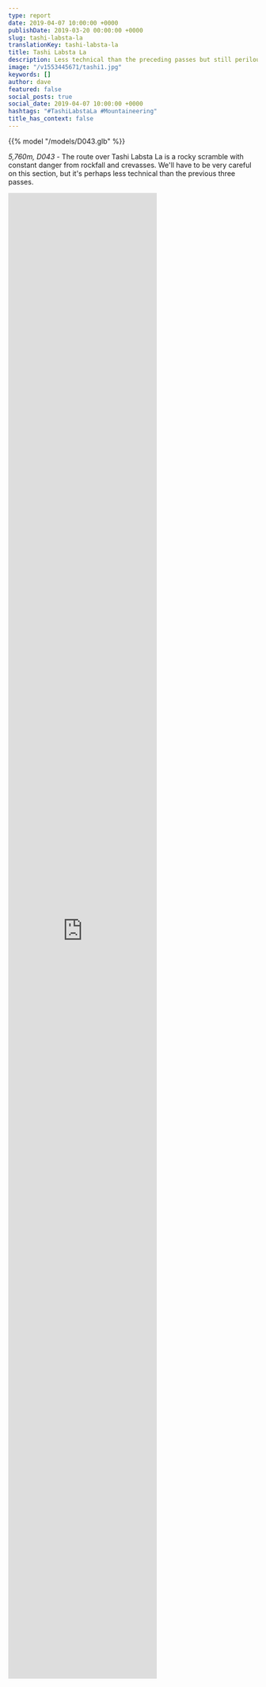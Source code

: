 ```yaml
---
type: report
date: 2019-04-07 10:00:00 +0000
publishDate: 2019-03-20 00:00:00 +0000
slug: tashi-labsta-la
translationKey: tashi-labsta-la
title: Tashi Labsta La
description: Less technical than the preceding passes but still perilous.
image: "/v1553445671/tashi1.jpg"
keywords: []
author: dave
featured: false
social_posts: true
social_date: 2019-04-07 10:00:00 +0000
hashtags: "#TashiLabstaLa #Mountaineering"
title_has_context: false
---
```


{{% model "/models/D043.glb" %}}

_5,760m, D043_ - The route over Tashi Labsta La is a rocky scramble with constant danger from rockfall and crevasses. We'll have to be very careful on this section, but it's perhaps less technical than the previous three passes.

<iframe class="youtube" style="height:75vh;" frameBorder="0" allowfullscreen src="https://umap.openstreetmap.fr/en/map/untitled-map_307235?scaleControl=false&miniMap=false&scrollWheelZoom=false&zoomControl=true&allowEdit=false&moreControl=false&searchControl=null&tilelayersControl=null&embedControl=null&datalayersControl=null&onLoadPanel=undefined&captionBar=false&fullscreenControl=null&datalayers=809609#14/27.8377/86.5385"></iframe>